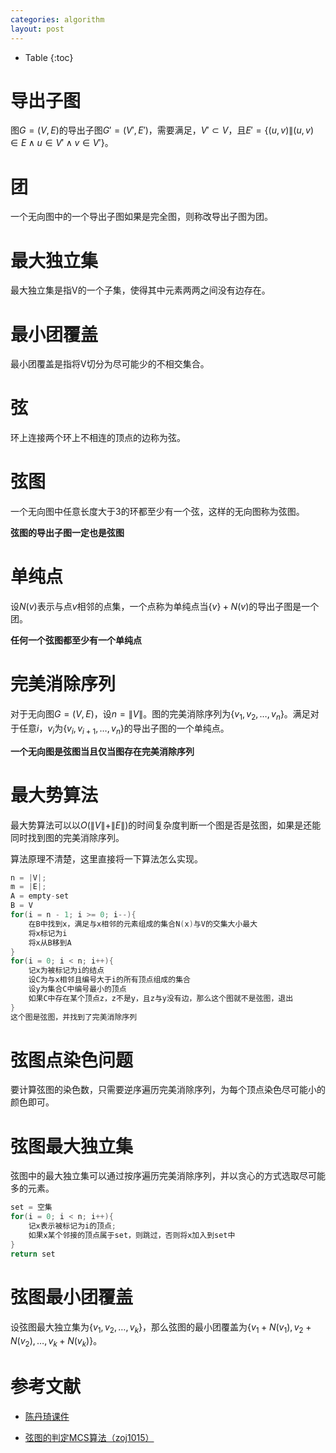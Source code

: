 ```yaml
---
categories: algorithm
layout: post
---
```


- Table
{:toc}
# 导出子图

图$G=(V,E)$的导出子图$G'=(V',E')$，需要满足，$V'\subset V$，且$E'=\{(u,v)\|(u,v)\in E \land u\in V'\land v\in V'\}$。

# 团

一个无向图中的一个导出子图如果是完全图，则称改导出子图为团。

# 最大独立集

最大独立集是指V的一个子集，使得其中元素两两之间没有边存在。

# 最小团覆盖

最小团覆盖是指将V切分为尽可能少的不相交集合。

# 弦

环上连接两个环上不相连的顶点的边称为弦。

# 弦图

一个无向图中任意长度大于3的环都至少有一个弦，这样的无向图称为弦图。

**弦图的导出子图一定也是弦图**

# 单纯点

设$N(v)$表示与点$v$相邻的点集，一个点称为单纯点当$\{v\}+N(v)$的导出子图是一个团。

**任何一个弦图都至少有一个单纯点**

# 完美消除序列

对于无向图$G=(V,E)$，设$n=\|V\|$。图的完美消除序列为$\{v_1,v_2,\ldots ,v_n\}$。满足对于任意$i$，$v_i$为$\{v_i,v_{i+1},\ldots ,v_n\}$的导出子图的一个单纯点。

**一个无向图是弦图当且仅当图存在完美消除序列**

# 最大势算法

最大势算法可以以$O(\|V\|+\|E\|)$的时间复杂度判断一个图是否是弦图，如果是还能同时找到图的完美消除序列。

算法原理不清楚，这里直接将一下算法怎么实现。

```java
n = |V|;
m = |E|;
A = empty-set
B = V
for(i = n - 1; i >= 0; i--){
	在B中找到x，满足与x相邻的元素组成的集合N(x)与V的交集大小最大
	将x标记为i
	将x从B移到A
}
for(i = 0; i < n; i++){
	记x为被标记为i的结点
	设C为与x相邻且编号大于i的所有顶点组成的集合
	设y为集合C中编号最小的顶点
	如果C中存在某个顶点z，z不是y，且z与y没有边，那么这个图就不是弦图，退出
}
这个图是弦图，并找到了完美消除序列
```

# 弦图点染色问题

要计算弦图的染色数，只需要逆序遍历完美消除序列，为每个顶点染色尽可能小的颜色即可。

# 弦图最大独立集

弦图中的最大独立集可以通过按序遍历完美消除序列，并以贪心的方式选取尽可能多的元素。

```java
set = 空集
for(i = 0; i < n; i++){
    记x表示被标记为i的顶点;
    如果x某个邻接的顶点属于set，则跳过，否则将x加入到set中
}
return set
```

# 弦图最小团覆盖

设弦图最大独立集为$\{v_1, v_2, \ldots, v_k\}$，那么弦图的最小团覆盖为$\{v_1+N(v_1), v_2+N(v_2), \ldots, v_k + N(v_k)\}$。

# 参考文献

- [陈丹琦课件](https://files-cdn.cnblogs.com/files/lcf-2000/%E5%BC%A6%E5%9B%BE%E4%B8%8E%E5%8C%BA%E9%97%B4%E5%9B%BE-cdq.pdf)

- [弦图的判定MCS算法（zoj1015）](https://blog.csdn.net/mypsq/article/details/40858791)